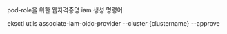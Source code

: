 pod-role을 위한 웹자격증명 iam 생성 명령어

eksctl utils associate-iam-oidc-provider --cluster {clustername} --approve